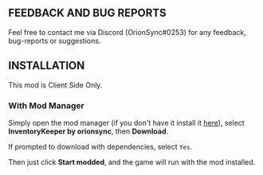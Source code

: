 ﻿## FEEDBACK AND BUG REPORTS
Feel free to contact me via Discord (OrionSync#0253) for any feedback, bug-reports or suggestions.

## INSTALLATION
This mod is Client Side Only. 

### With Mod Manager

Simply open the mod manager (if you don't have it install it [here](https://core-keeper.thunderstore.io/package/ebkr/r2modman/)), select **InventoryKeeper by orionsync**, then **Download**.

If prompted to download with dependencies, select `Yes`.

Then just click **Start modded**, and the game will run with the mod installed.